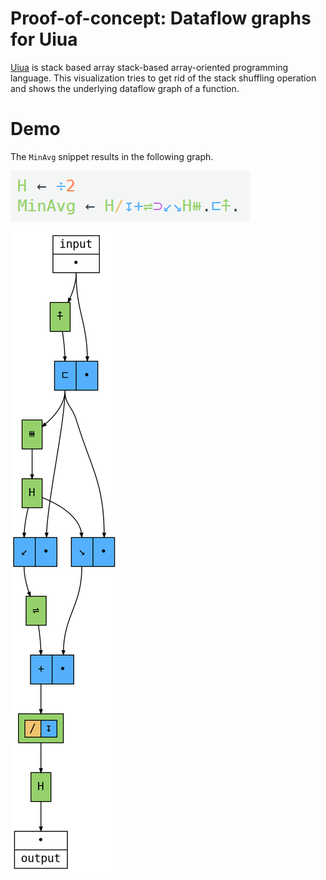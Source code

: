 # Proof-of-concept: Dataflow graphs for Uiua
[Uiua](https://www.uiua.org/) is stack based array stack-based array-oriented programming language. This visualization tries to get rid of the stack shuffling operation and shows the underlying dataflow graph of a function.

# Demo
The `MinAvg` snippet results in the following graph.

![H ← ÷2 MinAvg ← H⊢+⇌⊃↙↘H⧻.⊏⍏.](media/MinAvg_code.png)

![graph](media/MinAvg.svg)
